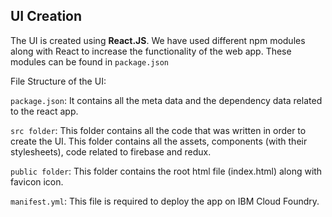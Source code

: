 ## UI Creation

The UI is created using **React.JS**. We have used different npm modules along with React to increase the functionality of the web app. These modules can be found in `package.json`

File Structure of the UI:

`package.json`: It contains all the meta data and the dependency data related to the react app.

`src folder`: This folder contains all the code that was written in order to create the UI. This folder contains all the assets, components (with their stylesheets), code related to firebase and redux.

`public folder`: This folder contains the root html file (index.html) along with favicon icon.

`manifest.yml`: This file is required to deploy the app on IBM Cloud Foundry.
